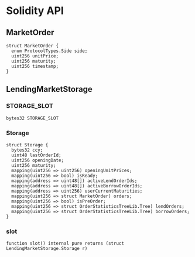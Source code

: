 # Solidity API

## MarketOrder

```solidity
struct MarketOrder {
  enum ProtocolTypes.Side side;
  uint256 unitPrice;
  uint256 maturity;
  uint256 timestamp;
}
```

## LendingMarketStorage

### STORAGE_SLOT

```solidity
bytes32 STORAGE_SLOT
```

### Storage

```solidity
struct Storage {
  bytes32 ccy;
  uint48 lastOrderId;
  uint256 openingDate;
  uint256 maturity;
  mapping(uint256 => uint256) openingUnitPrices;
  mapping(uint256 => bool) isReady;
  mapping(address => uint48[]) activeLendOrderIds;
  mapping(address => uint48[]) activeBorrowOrderIds;
  mapping(address => uint256) userCurrentMaturities;
  mapping(uint256 => struct MarketOrder) orders;
  mapping(uint256 => bool) isPreOrder;
  mapping(uint256 => struct OrderStatisticsTreeLib.Tree) lendOrders;
  mapping(uint256 => struct OrderStatisticsTreeLib.Tree) borrowOrders;
}
```

### slot

```solidity
function slot() internal pure returns (struct LendingMarketStorage.Storage r)
```

